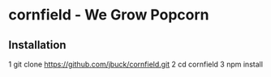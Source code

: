cornfield - We Grow Popcorn
===========================

Installation
------------
1 git clone https://github.com/jbuck/cornfield.git
2 cd cornfield
3 npm install

